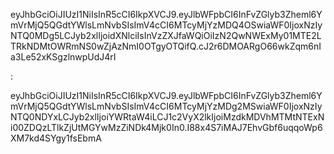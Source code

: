 <!-- user -->
eyJhbGciOiJIUzI1NiIsInR5cCI6IkpXVCJ9.eyJlbWFpbCI6InFvZGlyb3Zheml6YmVrMjQ5QGdtYWlsLmNvbSIsImV4cCI6MTcyMjYzMDQ4OSwiaWF0IjoxNzIyNTQ0MDg5LCJyb2xlIjoidXNlciIsInVzZXJfaWQiOiIzN2QwNWExMy01MTE2LTRkNDMtOWRmNS0wZjAzNmI0OTgyOTQifQ.cJ2r6DMOARgO66wkZqm6nIa3Le52xKSgzlnwpUdJ4rI


<!-- admin -->:
eyJhbGciOiJIUzI1NiIsInR5cCI6IkpXVCJ9.eyJlbWFpbCI6InFvZGlyb3Zheml6YmVrMjQ5QGdtYWlsLmNvbSIsImV4cCI6MTcyMjYzMDg2MSwiaWF0IjoxNzIyNTQ0NDYxLCJyb2xlIjoiYWRtaW4iLCJ1c2VyX2lkIjoiMzdkMDVhMTMtNTExNi00ZDQzLTlkZjUtMGYwMzZiNDk4Mjk0In0.I88x4S7iMAJ7EhvGbf6uqqoWp6XM7kd4SYgy1fsEbmA